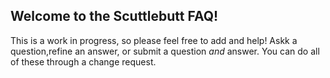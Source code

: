 ## Welcome to the Scuttlebutt FAQ!  

This is a work in progress, so  please feel free to add and help! Askk a question,refine an answer, or submit a question _and_ answer.  You can do all of these through a change  request.

